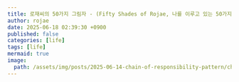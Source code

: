 ```yaml
---
title: 로재씨의 50가지 그림자 - (Fifty Shades of Rojae, 나를 이루고 있는 50가지의 이야기)
author: rojae
date: 2025-06-18 02:39:30 +0900
published: false
categories: [life]
tags: [life]
mermaid: true
image:
  path: /assets/img/posts/2025-06-14-chain-of-responsibility-pattern/chain-of-responsibility.png
---
```

